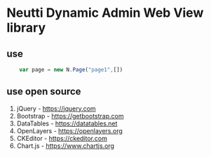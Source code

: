 # Neutti Dynamic Admin Web View library

## use

```javascript
    var page = new N.Page("page1",[])
```

## use open source

1. jQuery - https://jquery.com
1. Bootstrap - https://getbootstrap.com
1. DataTables - https://datatables.net
1. OpenLayers - https://openlayers.org
1. CKEditor - https://ckeditor.com
1. Chart.js - https://www.chartjs.org
